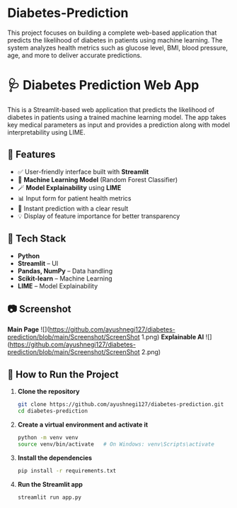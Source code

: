 # Diabetes-Prediction
This project focuses on building a complete web-based application that predicts the likelihood of diabetes in patients using machine learning. The system analyzes health metrics such as glucose level, BMI, blood pressure, age, and more to deliver accurate predictions.

# 🩺 Diabetes Prediction Web App

This is a Streamlit-based web application that predicts the likelihood of diabetes in patients using a trained machine learning model. The app takes key medical parameters as input and provides a prediction along with model interpretability using LIME.

## 🚀 Features

- ✅ User-friendly interface built with **Streamlit**
- 🧠 **Machine Learning Model** (Random Forest Classifier)
- 🪄 **Model Explainability** using **LIME**
- 📊 Input form for patient health metrics
- 📝 Instant prediction with a clear result
- 💡 Display of feature importance for better transparency

## 🧪 Tech Stack

- **Python**
- **Streamlit** – UI
- **Pandas, NumPy** – Data handling
- **Scikit-learn** – Machine Learning
- **LIME** – Model Explainability

## 📷 Screenshot

**Main Page**
![](https://github.com/ayushnegi127/diabetes-prediction/blob/main/Screenshot/ScreenShot 1.png)
**Explainable AI**
![](https://github.com/ayushnegi127/diabetes-prediction/blob/main/Screenshot/ScreenShot 2.png)

## 📌 How to Run the Project

1. **Clone the repository**
   ```bash
   git clone https://github.com/ayushnegi127/diabetes-prediction.git
   cd diabetes-prediction
2. **Create a virtual environment and activate it**
   ```bash
   python -m venv venv
   source venv/bin/activate   # On Windows: venv\Scripts\activate

4. **Install the dependencies**
   ```bash
   pip install -r requirements.txt

3. **Run the Streamlit app**
   ```bash
   streamlit run app.py

